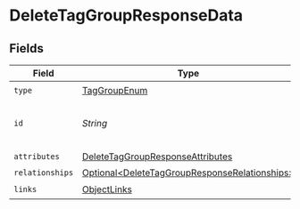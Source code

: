 # DeleteTagGroupResponseData


## Fields

| Field                                                                                                            | Type                                                                                                             | Required                                                                                                         | Description                                                                                                      | Example                                                                                                          |
| ---------------------------------------------------------------------------------------------------------------- | ---------------------------------------------------------------------------------------------------------------- | ---------------------------------------------------------------------------------------------------------------- | ---------------------------------------------------------------------------------------------------------------- | ---------------------------------------------------------------------------------------------------------------- |
| `type`                                                                                                           | [TagGroupEnum](../../models/components/TagGroupEnum.md)                                                          | :heavy_check_mark:                                                                                               | N/A                                                                                                              |                                                                                                                  |
| `id`                                                                                                             | *String*                                                                                                         | :heavy_check_mark:                                                                                               | The Tag Group ID                                                                                                 | zyxw9876-vu54-ts32-rq10-zyxwvu654321                                                                             |
| `attributes`                                                                                                     | [DeleteTagGroupResponseAttributes](../../models/components/DeleteTagGroupResponseAttributes.md)                  | :heavy_check_mark:                                                                                               | N/A                                                                                                              |                                                                                                                  |
| `relationships`                                                                                                  | [Optional\<DeleteTagGroupResponseRelationships>](../../models/components/DeleteTagGroupResponseRelationships.md) | :heavy_minus_sign:                                                                                               | N/A                                                                                                              |                                                                                                                  |
| `links`                                                                                                          | [ObjectLinks](../../models/components/ObjectLinks.md)                                                            | :heavy_check_mark:                                                                                               | N/A                                                                                                              |                                                                                                                  |